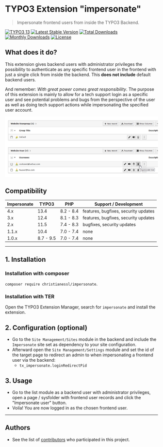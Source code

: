# TYPO3 Extension "impersonate"

> Impersonate frontend users from inside the TYPO3 Backend.

[![TYPO3 13](https://img.shields.io/badge/TYPO3-13-orange.svg)](https://get.typo3.org/version/13)
[![Latest Stable Version](https://poser.pugx.org/christianessl/impersonate/v/stable)](https://packagist.org/packages/christianessl/impersonate)
[![Total Downloads](https://poser.pugx.org/christianessl/impersonate/downloads)](https://packagist.org/packages/christianessl/impersonate)
[![Monthly Downloads](https://poser.pugx.org/christianessl/impersonate/d/monthly)](https://packagist.org/packages/christianessl/impersonate)
[![License](https://poser.pugx.org/christianessl/impersonate/license)](https://packagist.org/packages/christianessl/impersonate)

## What does it do?

This extension gives backend users with administrator privileges the possibility to authenticate as any specific
frontend user in the frontend with just a single click from inside the backend. This **does not include** default
backend users.

And remember: *With great power comes great responsibility*. The purpose of this extension is mainly to allow for a tech
support login as a specific user and see potential problems and bugs from the perspective of the user as well as doing
tech support actions while impersonating the specified user account.

![Screenshot](/Resources/Public/Screenshots/impersonate.png)

## Compatibility

| Impersonate | TYPO3     | PHP       | Support / Development                |
|-------------|-----------|-----------|--------------------------------------|
| 4.x         | 13.4      | 8.2 - 8.4 | features, bugfixes, security updates |
| 3.x         | 12.4      | 8.1 - 8.3 | features, bugfixes, security updates |
| 2.x         | 11.5      | 7.4 - 8.3 | bugfixes, security updates           |
| 1.1.x       | 10.4      | 7.0 - 7.4 | none                                 |
| 1.0.x       | 8.7 - 9.5 | 7.0 - 7.4 | none                                 |

---

## 1. Installation

### Installation with composer

`composer require christianessl/impersonate`.

### Installation with TER

Open the TYPO3 Extension Manager, search for `impersonate` and install the extension.

## 2. Configuration (optional)

- Go to the `Site Management/Sites` module in the backend and include the `Impersonate` site set as dependency to your 
  site configuration.
- Afterward open the `Site Management/Settings` module and set the id of the target page to redirect an admin to when 
  impersonating a frontend user via the backend:
    - `tx_impersonate.loginRedirectPid`

## 3. Usage

- Go to the list module as a backend user with administrator privileges, open a page / sysfolder with frontend user
  records and click the "Impersonate user" button.
- Voila! You are now logged in as the chosen frontend user.

---

## Authors

* See the list of [contributors](https://github.com/IndyIndyIndy/impersonate/graphs/contributors) who participated in this project.
